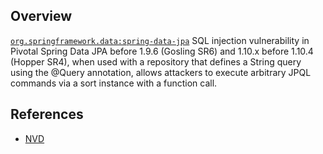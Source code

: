 ## Overview
[`org.springframework.data:spring-data-jpa`](http://search.maven.org/#search%7Cga%7C1%7Ca%3A%22spring-data-jpa%22)
SQL injection vulnerability in Pivotal Spring Data JPA before 1.9.6 (Gosling SR6) and 1.10.x before 1.10.4 (Hopper SR4), when used with a repository that defines a String query using the @Query annotation, allows attackers to execute arbitrary JPQL commands via a sort instance with a function call.

## References
- [NVD](https://web.nvd.nist.gov/view/vuln/detail?vulnId=CVE-2016-6652)